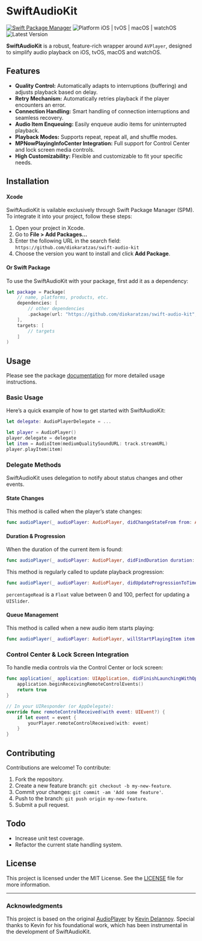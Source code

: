 
# SwiftAudioKit

[![Swift Package Manager](https://img.shields.io/badge/SPM-compatible-brightgreen.svg?style=flat)](https://swift.org/package-manager/)
![Platform iOS | tvOS | macOS | watchOS](https://img.shields.io/badge/platform-iOS%20|%20tvOS%20|%20macOS%20|%20watchOS-lightgrey.svg)
![Latest Version](https://img.shields.io/github/v/release/diokaratzas/swift-audio-kit)

**SwiftAudioKit** is a robust, feature-rich wrapper around `AVPlayer`, designed to simplify audio playback on iOS, tvOS, macOS and watchOS.

## Features

- **Quality Control:** Automatically adapts to interruptions (buffering) and adjusts playback based on delay.
- **Retry Mechanism:** Automatically retries playback if the player encounters an error.
- **Connection Handling:** Smart handling of connection interruptions and seamless recovery.
- **Audio Item Enqueuing:** Easily enqueue audio items for uninterrupted playback.
- **Playback Modes:** Supports repeat, repeat all, and shuffle modes.
- **MPNowPlayingInfoCenter Integration:** Full support for Control Center and lock screen media controls.
- **High Customizability:** Flexible and customizable to fit your specific needs.

## Installation
#### Xcode
SwiftAudioKit is vailable exclusively through Swift Package Manager (SPM). To integrate it into your project, follow these steps:

1. Open your project in Xcode.
2. Go to **File > Add Packages...**
3. Enter the following URL in the search field: `https://github.com/diokaratzas/swift-audio-kit`
4. Choose the version you want to install and click **Add Package**.

#### Or Swift Package

To use the SwiftAudioKit with your package, first add it as a dependency:

```swift
let package = Package(
    // name, platforms, products, etc.
    dependencies: [
        // other dependencies
        .package(url: "https://github.com/diokaratzas/swift-audio-kit", from: "1.0.0"),
    ],
    targets: [
        // targets
    ]
)
```

## Usage


Please see the package [documentation](https://diokaratzas.github.io/swift-audio-kit/documentation/swiftaudiokit/) for more detailed usage instructions.

### Basic Usage

Here’s a quick example of how to get started with SwiftAudioKit:

```swift
let delegate: AudioPlayerDelegate = ...

let player = AudioPlayer()
player.delegate = delegate
let item = AudioItem(mediumQualitySoundURL: track.streamURL)
player.playItem(item)
```

### Delegate Methods

SwiftAudioKit uses delegation to notify about status changes and other events.

#### State Changes

This method is called when the player’s state changes:

```swift
func audioPlayer(_ audioPlayer: AudioPlayer, didChangeStateFrom from: AudioPlayerState, toState to: AudioPlayerState)
```

#### Duration & Progression

When the duration of the current item is found:

```swift
func audioPlayer(_ audioPlayer: AudioPlayer, didFindDuration duration: TimeInterval, forItem item: AudioItem)
```

This method is regularly called to update playback progression:

```swift
func audioPlayer(_ audioPlayer: AudioPlayer, didUpdateProgressionToTime time: TimeInterval, percentageRead: Float)
```

`percentageRead` is a `Float` value between 0 and 100, perfect for updating a `UISlider`.

#### Queue Management

This method is called when a new audio item starts playing:

```swift
func audioPlayer(_ audioPlayer: AudioPlayer, willStartPlayingItem item: AudioItem)
```

### Control Center & Lock Screen Integration

To handle media controls via the Control Center or lock screen:

```swift
func application(_ application: UIApplication, didFinishLaunchingWithOptions launchOptions: [UIApplication.LaunchOptionsKey: Any]?) -> Bool {
    application.beginReceivingRemoteControlEvents()
    return true
}

// In your UIResponder (or AppDelegate):
override func remoteControlReceived(with event: UIEvent?) {
    if let event = event {
        yourPlayer.remoteControlReceived(with: event)
    }
}
```

## Contributing

Contributions are welcome! To contribute:

1. Fork the repository.
2. Create a new feature branch: `git checkout -b my-new-feature`.
3. Commit your changes: `git commit -am 'Add some feature'`.
4. Push to the branch: `git push origin my-new-feature`.
5. Submit a pull request.

## Todo

- Increase unit test coverage.
- Refactor the current state handling system.

## License

This project is licensed under the MIT License. See the [LICENSE](LICENSE) file for more information.

---

### Acknowledgments

This project is based on the original [AudioPlayer](https://github.com/delannoyk/AudioPlayer) by [Kevin Delannoy](https://github.com/delannoyk). Special thanks to Kevin for his foundational work, which has been instrumental in the development of SwiftAudioKit.
